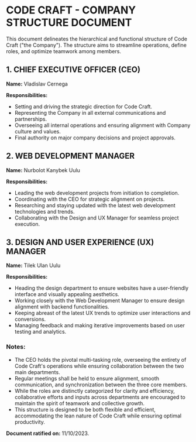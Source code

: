 # CODE CRAFT - COMPANY STRUCTURE DOCUMENT

This document delineates the hierarchical and functional structure of Code Craft ("the Company"). The structure aims to streamline operations, define roles, and optimize teamwork among members.

## 1. CHIEF EXECUTIVE OFFICER (CEO)

**Name:** Vladislav Cernega

**Responsibilities:**
- Setting and driving the strategic direction for Code Craft.
- Representing the Company in all external communications and partnerships.
- Overseeing all internal operations and ensuring alignment with Company culture and values.
- Final authority on major company decisions and project approvals.

## 2. WEB DEVELOPMENT MANAGER

**Name:** Nurbolot Kanybek Uulu

**Responsibilities:**
- Leading the web development projects from initiation to completion.
- Coordinating with the CEO for strategic alignment on projects.
- Researching and staying updated with the latest web development technologies and trends.
- Collaborating with the Design and UX Manager for seamless project execution.

## 3. DESIGN AND USER EXPERIENCE (UX) MANAGER

**Name:** Tilek Ulan Uulu

**Responsibilities:**
- Heading the design department to ensure websites have a user-friendly interface and visually appealing aesthetics.
- Working closely with the Web Development Manager to ensure design alignment with backend functionalities.
- Keeping abreast of the latest UX trends to optimize user interactions and conversions.
- Managing feedback and making iterative improvements based on user testing and analytics.

### Notes:
- The CEO holds the pivotal multi-tasking role, overseeing the entirety of Code Craft's operations while ensuring collaboration between the two main departments.
- Regular meetings shall be held to ensure alignment, smooth communication, and synchronization between the three core members.
- While the roles are distinctly categorized for clarity and efficiency, collaborative efforts and inputs across departments are encouraged to maintain the spirit of teamwork and collective growth.
- This structure is designed to be both flexible and efficient, accommodating the lean nature of Code Craft while ensuring optimal productivity.

**Document ratified on:** 11/10/2023.
